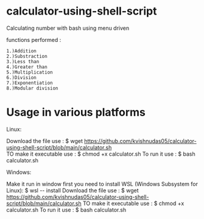 # calculator-using-shell-script
Calculating number with bash using menu driven
 
functions performed :
    
    1.)Addition
    2.)Substraction
    3.)Less than
    4.)Greater than
    5.)Multiplication
    6.)Division
    7.)Exponentiation
    8.)Modular division


    

# Usage in various platforms

Linux:

 Download the file use     :   $ wget https://github.com/kvishnudas05/calculator-using-shell-script/blob/main/calculator.sh <br />
 TO make it executable use :   $ chmod +x calculator.sh
 To run  it use            :   $ bash calculator.sh
 
 
 Windows:
 
  Make it run in window first you need to install WSL (Windows Subsystem for Linux): $ wsl -- install
  Download the file use     :   $ wget https://github.com/kvishnudas05/calculator-using-shell-script/blob/main/calculator.sh
  TO make it executable use :   $ chmod +x calculator.sh
  To run  it use            :   $ bash calculator.sh
  
  
  
  
 


    
